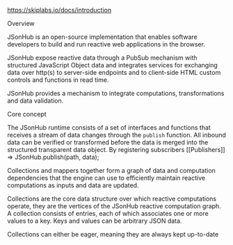 https://skiplabs.io/docs/introduction

Overview

JSonHub is an open-source implementation that enables software developers to build and run reactive web applications in
the browser.

JSonHub expose reactive data through a PubSub mechanism with structured JavaScript Object data and integrates services
for exchanging data over http(s) to server-side endpoints and to client-side HTML custom controls and functions in read
time.

JSonHub provides a mechanism to integrate computations, transformations and data validation.

Core concept

The JSonHub runtime consists of a set of interfaces and functions that receives a stream of data changes through the
`publish` function.  All inbound data can be verified or transformed before the data is merged into the structured
transparent data object.  By registering subscribers [[Publishers]] => JSonHub.publish(path, data);

Collections and mappers together form a graph of data and computation dependencies that the engine can use to
efficiently maintain reactive computations as inputs and data are updated.

Collections are the core data structure over which reactive computations operate, they are the vertices of the JSonHub
reactive computation graph.  A collection consists of entries, each of which associates one or more values to a key.
Keys and values can be arbitrary JSON data.

Collections can either be eager, meaning they are always kept up-to-date

